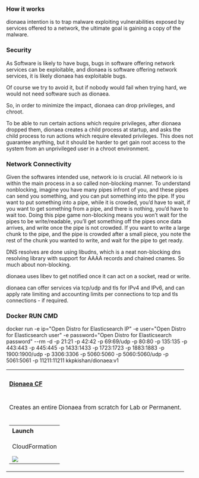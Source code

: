 
<h3>How it works</h3>
      

<p>dionaea intention is to trap malware exploiting vulnerabilities exposed by services offered to a network, the ultimate goal is gaining a copy of the malware.
</p>
<h3>Security</h3>
<p>
As Software is likely to have bugs, bugs in software offering network services can be exploitable, and dionaea is software offering network services, it is likely dionaea has exploitable bugs.

Of course we try to avoid it, but if nobody would fail when trying hard, we would not need software such as dionaea.

So, in order to minimize the impact, dionaea can drop privileges, and chroot.

To be able to run certain actions which require privileges, after dionaea dropped them, dionaea creates a child process at startup, and asks the child process to run actions which require elevated privileges. This does not guarantee anything, but it should be harder to get gain root access to the system from an unprivileged user in a chroot environment.
  </p>
<h3>Network Connectivity</h3>
<p>
Given the softwares intended use, network io is crucial. All network io is within the main process in a so called non-blocking manner. To understand nonblocking, imagine you have many pipes infront of you, and these pipes can send you something, and you can put something into the pipe. If you want to put something into a pipe, while it is crowded, you’d have to wait, if you want to get something from a pipe, and there is nothing, you’d have to wait too. Doing this pipe game non-blocking means you won’t wait for the pipes to be write/readable, you’ll get something off the pipes once data arrives, and write once the pipe is not crowded. If you want to write a large chunk to the pipe, and the pipe is crowded after a small piece, you note the rest of the chunk you wanted to write, and wait for the pipe to get ready.

DNS resolves are done using libudns, which is a neat non-blocking dns resolving library with support for AAAA records and chained cnames. So much about non-blocking.

dionaea uses libev to get notified once it can act on a socket, read or write.

dionaea can offer services via tcp/udp and tls for IPv4 and IPv6, and can apply rate limiting and accounting limits per connections to tcp and tls connections - if required.
  </p>

<h3>Docker RUN CMD</h3>
<p>
 docker run
-e ip="Open Distro for Elasticsearch IP"
-e user="Open Distro for Elasticsearch user"
-e password="Open Distro for Elasticsearch password"
--rm -d
-p 21:21
-p 42:42
-p 69:69/udp
-p 80:80
-p 135:135
-p 443:443
-p 445:445
-p 1433:1433
-p 1723:1723
-p 1883:1883
-p 1900:1900/udp
-p 3306:3306
-p 5060:5060
-p 5060:5060/udp
-p 5061:5061
-p 11211:11211
kkpkishan/dionaea:v1
      </p>
<table width="100%">
    <tr>
        <th align="left" colspan="2"><h4><a href="https://github.com/kkpkishan/dionaea.git"> Dionaea CF </a></h4></th>
    </tr>
    <tr>
        <td width="100%" valign="top">
           <p>Creates an entire Dionaea from scratch for Lab or Permanent.</p>
           <ol>
            <tr>
                      <td nowrap  valign="top">
            <table>
                <tr>
                    <th align="left">Launch</th>
                </tr>
                <tr>
                    <td>
                        <p>CloudFormation</p>
                        <a href="https://console.aws.amazon.com/cloudformation/home?#/stacks/new?templateURL=https://raw.githubusercontent.com/kkpkishan/dionaea/master/deception.yaml" target="_blank">
  <img src="https://s3.amazonaws.com/cloudformation-examples/cloudformation-launch-stack.png">
</a>
                    </td>
                </tr>
            </table>
        </td>
    </tr> 
    </ol>
 </table>

